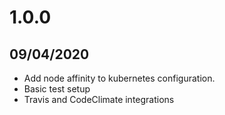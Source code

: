 # 1.0.0

## 09/04/2020

- Add node affinity to kubernetes configuration.
- Basic test setup
- Travis and CodeClimate integrations
